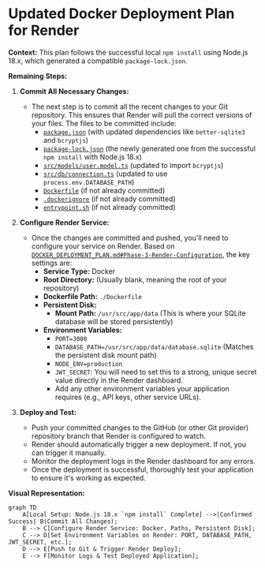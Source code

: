 # Updated Docker Deployment Plan for Render

**Context:** This plan follows the successful local `npm install` using Node.js 18.x, which generated a compatible `package-lock.json`.

**Remaining Steps:**

1.  **Commit All Necessary Changes:**
    *   The next step is to commit all the recent changes to your Git repository. This ensures that Render will pull the correct versions of your files. The files to be committed include:
        *   [`package.json`](package.json) (with updated dependencies like `better-sqlite3` and `bcryptjs`)
        *   [`package-lock.json`](package-lock.json) (the newly generated one from the successful `npm install` with Node.js 18.x)
        *   [`src/models/user.model.ts`](src/models/user.model.ts) (updated to import `bcryptjs`)
        *   [`src/db/connection.ts`](src/db/connection.ts) (updated to use `process.env.DATABASE_PATH`)
        *   [`Dockerfile`](Dockerfile) (if not already committed)
        *   [`.dockerignore`](.dockerignore) (if not already committed)
        *   [`entrypoint.sh`](entrypoint.sh) (if not already committed)

2.  **Configure Render Service:**
    *   Once the changes are committed and pushed, you'll need to configure your service on Render. Based on [`DOCKER_DEPLOYMENT_PLAN.md#Phase-3-Render-Configuration`](DOCKER_DEPLOYMENT_PLAN.md:134), the key settings are:
        *   **Service Type:** Docker
        *   **Root Directory:** (Usually blank, meaning the root of your repository)
        *   **Dockerfile Path:** `./Dockerfile`
        *   **Persistent Disk:**
            *   **Mount Path:** `/usr/src/app/data` (This is where your SQLite database will be stored persistently)
        *   **Environment Variables:**
            *   `PORT=3000`
            *   `DATABASE_PATH=/usr/src/app/data/database.sqlite` (Matches the persistent disk mount path)
            *   `NODE_ENV=production`
            *   `JWT_SECRET`: You will need to set this to a strong, unique secret value directly in the Render dashboard.
            *   Add any other environment variables your application requires (e.g., API keys, other service URLs).

3.  **Deploy and Test:**
    *   Push your committed changes to the GitHub (or other Git provider) repository branch that Render is configured to watch.
    *   Render should automatically trigger a new deployment. If not, you can trigger it manually.
    *   Monitor the deployment logs in the Render dashboard for any errors.
    *   Once the deployment is successful, thoroughly test your application to ensure it's working as expected.

**Visual Representation:**

```mermaid
graph TD
    A[Local Setup: Node.js 18.x `npm install` Complete] -->|Confirmed Success| B(Commit All Changes);
    B --> C[Configure Render Service: Docker, Paths, Persistent Disk];
    C --> D[Set Environment Variables on Render: PORT, DATABASE_PATH, JWT_SECRET, etc.];
    D --> E[Push to Git & Trigger Render Deploy];
    E --> F[Monitor Logs & Test Deployed Application];